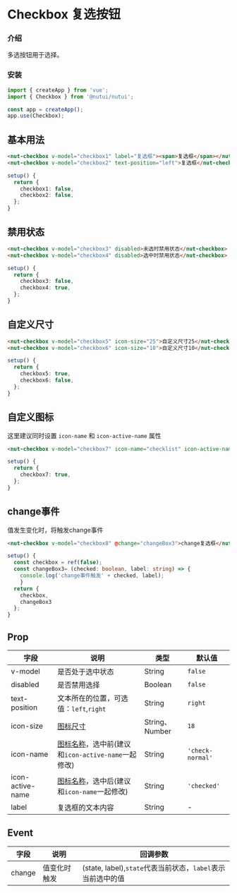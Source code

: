 # Checkbox 复选按钮

### 介绍

多选按钮用于选择。

### 安装

``` ts
import { createApp } from 'vue';
import { Checkbox } from '@nutui/nutui';

const app = createApp();
app.use(Checkbox);
```

## 基本用法

```html
<nut-checkbox v-model="checkbox1" label="复选框"><span>复选框</span></nut-checkbox>
<nut-checkbox v-model="checkbox2" text-position="left">复选框</nut-checkbox>
```
```ts
setup() {
  return {
    checkbox1: false,
    checkbox2: false,
  };
}
```

## 禁用状态

```html
<nut-checkbox v-model="checkbox3" disabled>未选时禁用状态</nut-checkbox>
<nut-checkbox v-model="checkbox4" disabled>选中时禁用状态</nut-checkbox>
```

```ts
setup() {
  return {
    checkbox3: false,
    checkbox4: true,
  };
}
```

## 自定义尺寸

```html
<nut-checkbox v-model="checkbox5" icon-size="25">自定义尺寸25</nut-checkbox>
<nut-checkbox v-model="checkbox6" icon-size="10">自定义尺寸10</nut-checkbox>
```

```ts
setup() {
  return {
    checkbox5: true,
    checkbox6: false,
  };
}

```

## 自定义图标

这里建议同时设置 `icon-name` 和 `icon-active-name` 属性

```html
<nut-checkbox v-model="checkbox7" icon-name="checklist" icon-active-name="checklist">自定义图标</nut-checkbox>
```

```ts
setup() {
  return {
    checkbox7: true,
  };
}

```

## change事件

值发生变化时，将触发change事件

```html
<nut-checkbox v-model="checkbox8" @change="changeBox3">change复选框</nut-checkbox>
```

```ts
setup() {
  const checkbox = ref(false);
  const changeBox3= (checked: boolean, label: string) => {
    console.log('change事件触发' + checked, label);
	}  
  return {
    checkbox,
    changeBox3
  };
}
```

## Prop

| 字段 | 说明 | 类型 | 默认值
|----- | ----- | ----- | ----- 
| v-model | 是否处于选中状态 | String | `false`
| disabled | 是否禁用选择 | Boolean | `false`
| text-position | 文本所在的位置，可选值：`left`,`right` | String | `right`
| icon-size | [图标尺寸](#/icon) | String、Number | `18`
| icon-name | [图标名称](#/icon)，选中前(建议和`icon-active-name`一起修改) | String | `'check-normal'`
| icon-active-name | [图标名称](#/icon)，选中后(建议和`icon-name`一起修改) | String | `'checked'`
| label | 复选框的文本内容 | String | -



## Event

| 字段 | 说明 | 回调参数 
|----- | ----- | ----- 
| change | 值变化时触发 | (state, label),`state`代表当前状态，`label`表示当前选中的值
